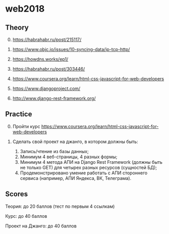 # web2018


## Theory

0. https://habrahabr.ru/post/215117/
1. https://www.objc.io/issues/10-syncing-data/ip-tcp-http/

2. https://howdns.works/ep1/
3. https://habrahabr.ru/post/303446/

6. https://www.coursera.org/learn/html-css-javascript-for-web-developers

4. https://www.djangoproject.com/
5. http://www.django-rest-framework.org/


## Practice

0. Пройти курс https://www.coursera.org/learn/html-css-javascript-for-web-developers
1. Сделать свой проект на джанго, в котором должны быть:
    
    1. Запись/чтение из базы данных;
    2. Минимум 4 веб-страницы, 4 разных формы;
    3. Минимум 4 метода АПИ на Django Rest Framework (должны быть не только GET) для четырех разных ресурсов (сущностей БД);
    4. Продемонстрировано умение работать с АПИ стороннего сервиса (например, АПИ Яндекса, ВК, Телеграма).
    
    
## Scores

Теория:  до 20 баллов (тест по первым 4 ссылкам)

Курс: до 40 баллов

Проект на Джанго: до 40 баллов




